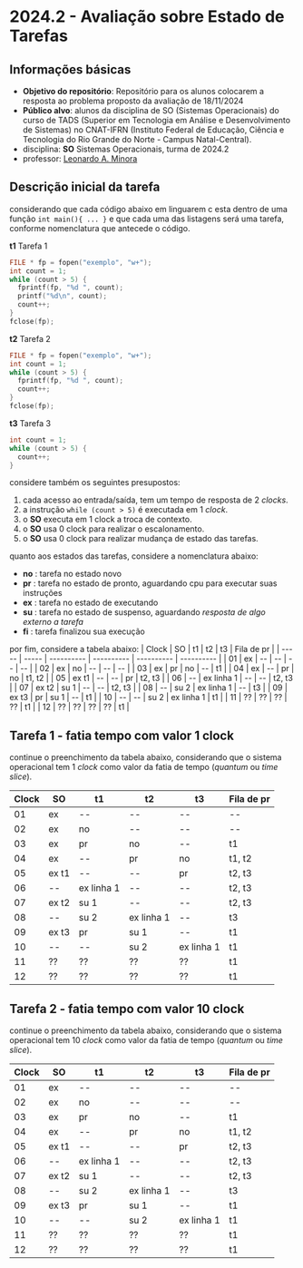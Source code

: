 # 2024.2 - Avaliação sobre Estado de Tarefas

## Informações básicas

- **Objetivo do repositório**: Repositório para os alunos colocarem a resposta ao problema proposto da avaliação de 18/11/2024
- **Público alvo**: alunos da disciplina de SO (Sistemas Operacionais) do curso de TADS (Superior em Tecnologia em Análise e Desenvolvimento de Sistemas) no CNAT-IFRN (Instituto Federal de Educação, Ciência e Tecnologia do Rio Grande do Norte - Campus Natal-Central).
- disciplina: **SO** Sistemas Operacionais, turma de 2024.2
- professor: [Leonardo A. Minora](https://github.com/leonardo-minora)

## Descrição inicial da tarefa

considerando que cada código abaixo em linguarem c esta dentro de uma função `int main(){ ... }` e que cada uma das listagens será uma tarefa, conforme nomenclatura que antecede o código.

**t1** Tarefa 1
```c
FILE * fp = fopen("exemplo", "w+");
int count = 1;
while (count > 5) {
  fprintf(fp, "%d ", count);
  printf("%d\n", count);
  count++;
}
fclose(fp);
```

**t2** Tarefa 2
```c
FILE * fp = fopen("exemplo", "w+");
int count = 1;
while (count > 5) {
  fprintf(fp, "%d ", count);
  count++;
}
fclose(fp);
```

**t3** Tarefa 3
```c
int count = 1;
while (count > 5) {
  count++;
}
```

considere também os seguintes presupostos:
1. cada acesso ao entrada/saída, tem um tempo de resposta de 2 _clocks_.
2. a instrução `while (count > 5)` é executada em 1 _clock_.
3. o **SO** executa em 1 clock a troca de contexto.
4. o **SO** usa 0 clock para realizar o escalonamento.
5. o **SO** usa 0 clock para realizar mudança de estado das tarefas.

quanto aos estados das tarefas, considere a nomenclatura abaixo:
- **no** : tarefa no estado novo
- **pr** : tarefa no estado de pronto, aguardando cpu para executar suas instruções
- **ex** : tarefa no estado de executando
- **su** : tarefa no estado de suspenso, aguardando _resposta de algo externo a tarefa_ 
- **fi** : tarefa finalizou sua execução

por fim, considere a tabela abaixo:
| Clock | SO    | t1         | t2         | t3         | Fila de pr |
| ----- | ----- | ---------- | ---------- | ---------- | ---------- |
| 01    | ex    | --         | --         | --         | --         |
| 02    | ex    | no         | --         | --         | --         |
| 03    | ex    | pr         | no         | --         | t1         |
| 04    | ex    | --         | pr         | no         | t1, t2     |
| 05    | ex t1 | --         | --         | pr         | t2, t3     |
| 06    | --    | ex linha 1 | --         | --         | t2, t3     |
| 07    | ex t2 | su 1       | --         | --         | t2, t3     |
| 08    | --    | su 2       | ex linha 1 | --         | t3         |
| 09    | ex t3 | pr         | su 1       | --         | t1         |
| 10    | --    | --         | su 2       | ex linha 1 | t1         |
| 11    | ??    | ??         | ??         | ??         | t1         |
| 12    | ??    | ??         | ??         | ??         | t1         |

## Tarefa 1 - fatia tempo com valor 1 clock

continue o preenchimento da tabela abaixo, considerando que o sistema operacional tem 1 _clock_ como valor da fatia de tempo (_quantum_ ou _time slice_).

| Clock | SO    | t1         | t2         | t3         | Fila de pr |
| ----- | ----- | ---------- | ---------- | ---------- | ---------- |
| 01    | ex    | --         | --         | --         | --         |
| 02    | ex    | no         | --         | --         | --         |
| 03    | ex    | pr         | no         | --         | t1         |
| 04    | ex    | --         | pr         | no         | t1, t2     |
| 05    | ex t1 | --         | --         | pr         | t2, t3     |
| 06    | --    | ex linha 1 | --         | --         | t2, t3     |
| 07    | ex t2 | su 1       | --         | --         | t2, t3     |
| 08    | --    | su 2       | ex linha 1 | --         | t3         |
| 09    | ex t3 | pr         | su 1       | --         | t1         |
| 10    | --    | --         | su 2       | ex linha 1 | t1         |
| 11    | ??    | ??         | ??         | ??         | t1         |
| 12    | ??    | ??         | ??         | ??         | t1         |

## Tarefa 2 - fatia tempo com valor 10 clock

continue o preenchimento da tabela abaixo, considerando que o sistema operacional tem 10 _clock_ como valor da fatia de tempo (_quantum_ ou _time slice_).

| Clock | SO    | t1         | t2         | t3         | Fila de pr |
| ----- | ----- | ---------- | ---------- | ---------- | ---------- |
| 01    | ex    | --         | --         | --         | --         |
| 02    | ex    | no         | --         | --         | --         |
| 03    | ex    | pr         | no         | --         | t1         |
| 04    | ex    | --         | pr         | no         | t1, t2     |
| 05    | ex t1 | --         | --         | pr         | t2, t3     |
| 06    | --    | ex linha 1 | --         | --         | t2, t3     |
| 07    | ex t2 | su 1       | --         | --         | t2, t3     |
| 08    | --    | su 2       | ex linha 1 | --         | t3         |
| 09    | ex t3 | pr         | su 1       | --         | t1         |
| 10    | --    | --         | su 2       | ex linha 1 | t1         |
| 11    | ??    | ??         | ??         | ??         | t1         |
| 12    | ??    | ??         | ??         | ??         | t1         |

